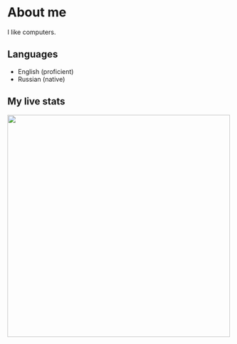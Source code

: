# About me
I like computers.

## Languages
- English (proficient)
- Russian (native)

## My live stats
<img width=500 src="https://github-readme-stats-ashy-zeta-47.vercel.app/api?username=ipg0&show=reviews,prs_merged,prs_merged_percentage&hide=stars,issues&show_icons=true&hide_border=true&bg_color=30,4a1979,570d1a&text_color=c990ff&icon_color=c990ff&title_color=ffffff" />

